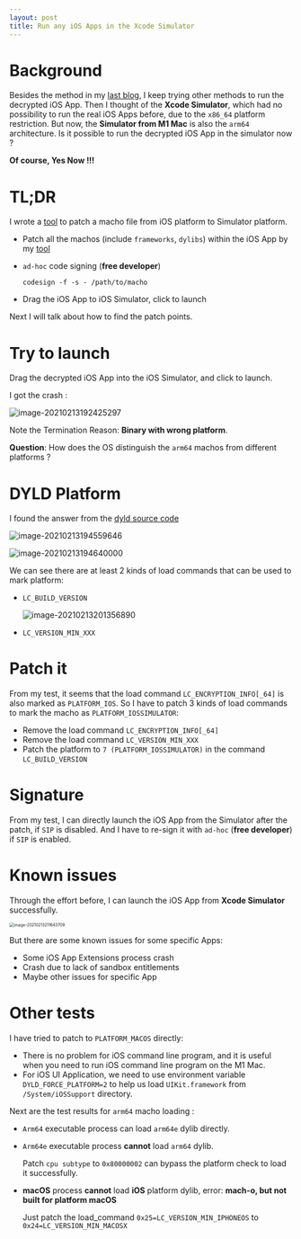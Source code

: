```yaml
---
layout: post
title: Run any iOS Apps in the Xcode Simulator
---
```


# Background

Besides the method in my [last blog](https://jhftss.github.io/Debug-any-iOS-Apps-on-M1-Mac/), I keep trying other methods to run the decrypted iOS App. Then I thought of the __Xcode Simulator__, which had no possibility to run the real iOS Apps before, due to the `x86_64` platform restriction. But now, the __Simulator from M1 Mac__ is also the `arm64` architecture. Is it possible to run the decrypted iOS App in the simulator now ?

__Of course, Yes Now !!!__

# TL;DR

I wrote a [tool](https://gist.github.com/jhftss/729aea25511439dc34f0fdfa158be9b6) to patch a macho file from iOS platform to Simulator platform.

- Patch all the machos (include `frameworks`, `dylibs`) within the iOS App by my [tool](https://gist.github.com/jhftss/729aea25511439dc34f0fdfa158be9b6) 

- `ad-hoc` code signing (__free developer__)

  `codesign -f -s - /path/to/macho`

- Drag the iOS App to iOS Simulator, click to launch

Next I will talk about how to find the patch points.

# Try to launch

Drag the decrypted iOS App into the iOS Simulator, and click to launch. 

I got the crash :

![image-20210213192425297](../res/2021-2-13-Run-any-iOS-Apps-in-the-Xcode-Simulator/image-20210213192425297.png)

Note the Termination Reason: __Binary with wrong platform__.

__Question__: How does the OS distinguish the `arm64` machos from different platforms ?

# DYLD Platform

I found the answer from the [dyld source code](https://opensource.apple.com/source/dyld/dyld-832.7.3/)

![image-20210213194559646](../res/2021-2-13-Run-any-iOS-Apps-in-the-Xcode-Simulator/image-20210213194559646.png)

![image-20210213194640000](../res/2021-2-13-Run-any-iOS-Apps-in-the-Xcode-Simulator/image-20210213194640000.png)

We can see there are at least 2 kinds of load commands that can be used to mark platform:

- `LC_BUILD_VERSION`

  ![image-20210213201356890](../res/2021-2-13-Run-any-iOS-Apps-in-the-Xcode-Simulator/image-20210213201356890.png)

- `LC_VERSION_MIN_XXX`

# Patch it

From my test, it seems that the load command `LC_ENCRYPTION_INFO[_64]` is also marked as `PLATFORM_IOS`. So I have to patch 3 kinds of load commands to mark the macho as `PLATFORM_IOSSIMULATOR`:

- Remove the load command  `LC_ENCRYPTION_INFO[_64]` 
- Remove the load command `LC_VERSION_MIN_XXX`
- Patch the platform to `7 (PLATFORM_IOSSIMULATOR)` in the command `LC_BUILD_VERSION`

# Signature 

From my test, I can directly launch the iOS App from the Simulator after the patch, if `SIP` is disabled. And I have to re-sign it with `ad-hoc`  (__free developer__) if `SIP` is enabled.

# Known issues

Through the effort before, I can launch the iOS App from __Xcode Simulator__ successfully.

<img src="../res/2021-2-13-Run-any-iOS-Apps-in-the-Xcode-Simulator/image-20210213211643709.png" alt="image-20210213211643709" style="zoom:50%;" />

But there are some known issues for some specific Apps:

- Some iOS App Extensions process crash
- Crash due to lack of sandbox entitlements
- Maybe other issues for specific App

# Other tests

I have tried to patch to `PLATFORM_MACOS` directly:

- There is no problem for iOS command line program, and it is useful when you need to run iOS command line program on the M1 Mac.
- For iOS UI Application, we need to use environment variable `DYLD_FORCE_PLATFORM=2` to help us load `UIKit.framework` from `/System/iOSSupport` directory.

Next are the test results for `arm64` macho loading :

- `Arm64` executable process can load `arm64e` dylib directly.

- `Arm64e` executable process __cannot__ load `arm64` dylib.

  Patch `cpu subtype` to `0x80000002` can bypass the platform check to load it successfully.

- __macOS__ process __cannot__ load __iOS__ platform dylib, error: **mach-o, but not built for platform macOS**

  Just patch the load_command `0x25=LC_VERSION_MIN_IPHONEOS` to `0x24=LC_VERSION_MIN_MACOSX`

